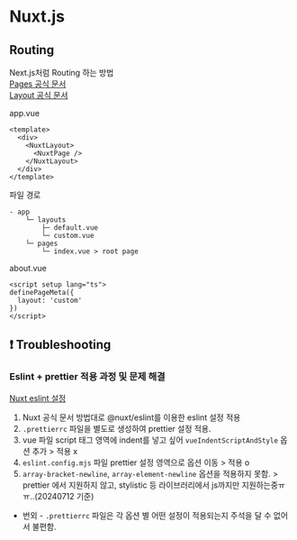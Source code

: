 # Nuxt.js

## Routing

Next.js처럼 Routing 하는 방법  
[Pages 공식 문서](https://nuxt.com/docs/guide/directory-structure/pages)  
[Layout 공식 문서](https://nuxt.com/docs/guide/directory-structure/layouts)

app.vue

```
<template>
  <div>
    <NuxtLayout>
      <NuxtPage />
    </NuxtLayout>
  </div>
</template>
```

파일 경로

```
- app
    └─ layouts
        ├─ default.vue
        └─ custom.vue
    └─ pages
        └─ index.vue > root page
```

about.vue

```
<script setup lang="ts">
definePageMeta({
  layout: 'custom'
})
</script>
```

## ❗ Troubleshooting

### Eslint + prettier 적용 과정 및 문제 해결

[Nuxt eslint 설정](https://eslint.nuxt.com/packages/module)

1. Nuxt 공식 문서 방법대로 @nuxt/eslint를 이용한 eslint 설정 적용
2. `.prettierrc` 파일을 별도로 생성하여 prettier 설정 적용.
3. vue 파일 script 태그 영역에 indent를 넣고 싶어 `vueIndentScriptAndStyle` 옵션 추가 > 적용 x
4. `eslint.config.mjs` 파일 prettier 설정 영역으로 옵션 이동 > 적용 o
5. `array-bracket-newline`, `array-element-newline` 옵션을 적용하지 못함. > prettier 에서 지원하지 않고, stylistic 등 라이브러리에서 js까지만 지원하는중ㅠㅠ..(20240712 기준)

- 번외 - `.prettierrc` 파일은 각 옵션 별 어떤 설정이 적용되는지 주석을 달 수 없어서 불편함.
